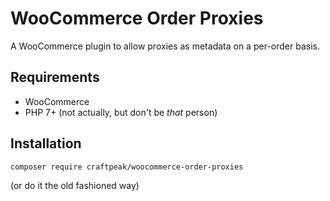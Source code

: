 # WooCommerce Order Proxies

A WooCommerce plugin to allow proxies as metadata on a per-order basis.

## Requirements
 - WooCommerce
 - PHP 7+ (not actually, but don't be _that_ person)
 
## Installation
`composer require craftpeak/woocommerce-order-proxies`

(or do it the old fashioned way)
